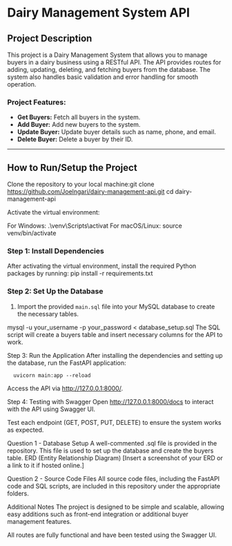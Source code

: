 
# **Dairy Management System API**

## **Project Description**

This project is a Dairy Management System that allows you to manage buyers in a dairy business using a RESTful API. The API provides routes for adding, updating, deleting, and fetching buyers from the database. The system also handles basic validation and error handling for smooth operation.

### Project Features:

- **Get Buyers:** Fetch all buyers in the system.
- **Add Buyer:** Add new buyers to the system.
- **Update Buyer:** Update buyer details such as name, phone, and email.
- **Delete Buyer:** Delete a buyer by their ID.

---

## How to Run/Setup the Project
Clone the repository to your local machine:git clone https://github.com/Joelngari/dairy-management-api.git
cd dairy-management-api


Activate the virtual environment:

   For Windows:   .\venv\Scripts\activat
   For macOS/Linux:  source venv/bin/activate


### Step 1: Install Dependencies
After activating the virtual environment, install the required Python packages by running: pip install -r requirements.txt


### Step 2: Set Up the Database

1. Import the provided `main.sql` file into your MySQL database to create the necessary tables.


mysql -u your_username -p your_password < database_setup.sql
The SQL script will create a buyers table and insert necessary columns for the API to work.

Step 3: Run the Application
After installing the dependencies and setting up the database, run the FastAPI application:

      uvicorn main:app --reload


Access the API via http://127.0.0.1:8000/.

Step 4: Testing with Swagger
Open http://127.0.0.1:8000/docs to interact with the API using Swagger UI.

Test each endpoint (GET, POST, PUT, DELETE) to ensure the system works as expected.

Question 1 - Database Setup
A well-commented .sql file is provided in the repository. This file is used to set up the database and create the buyers table.
ERD (Entity Relationship Diagram)
[Insert a screenshot of your ERD or a link to it if hosted online.]

Question 2 - Source Code Files
All source code files, including the FastAPI code and SQL scripts, are included in this repository under the appropriate folders.

Additional Notes
The project is designed to be simple and scalable, allowing easy additions such as front-end integration or additional buyer management features.

All routes are fully functional and have been tested using the Swagger UI.






